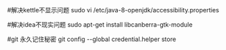 #解决kettle不显示问题
sudo vi /etc/java-8-openjdk/accessibility.properties

#解决idea不现实问题 
sudo apt-get install libcanberra-gtk-module  

#git 永久记住秘密
git config --global credential.helper store
